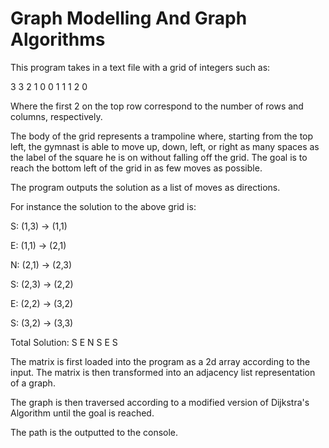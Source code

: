 # Graph Modelling And Graph Algorithms

This program takes in a text file with a grid of integers such as:

3 3 
2 1 0
0 1 1
1 2 0

Where the first 2 on the top row correspond to the number of rows and columns, respectively.

The body of the grid represents a trampoline where, starting from the top left, the gymnast is 
able to move up, down, left, or right as many spaces as the label of the square he is on without falling off the grid.
The goal is to reach the bottom left of the grid in as few moves as possible.

The program outputs the solution as a list of moves as directions.

For instance the solution to the above grid is:

S: (1,3) -> (1,1)

E: (1,1) -> (2,1)

N: (2,1) -> (2,3)

S: (2,3) -> (2,2)

E: (2,2) -> (3,2)

S: (3,2) -> (3,3)

Total Solution: S E N S E S

The matrix is first loaded into the program as a 2d array according to the input. The matrix is then transformed into an 
adjacency list representation of a graph.

The graph is then traversed according to a modified version of Dijkstra's Algorithm until the goal is reached.

The path is the outputted to the console.
